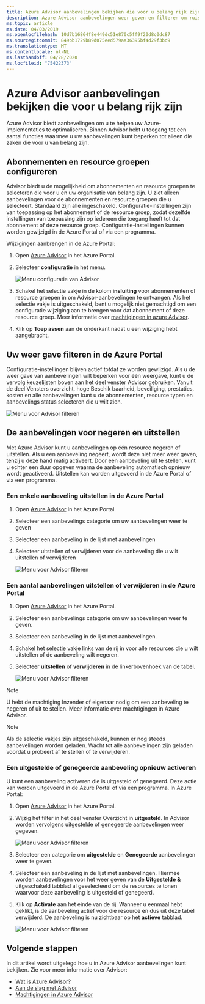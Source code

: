 ```yaml
---
title: Azure Advisor aanbevelingen bekijken die voor u belang rijk zijn
description: Azure Advisor aanbevelingen weer geven en filteren om ruis te verminderen.
ms.topic: article
ms.date: 04/03/2019
ms.openlocfilehash: 10d7b16864f8e449dc51e870c5ff9f20d8c0dc87
ms.sourcegitcommit: 849bb1729b89d075eed579aa36395bf4d29f3bd9
ms.translationtype: MT
ms.contentlocale: nl-NL
ms.lasthandoff: 04/28/2020
ms.locfileid: "75422373"
---
```

# <a name="view-azure-advisor-recommendations-that-matter-to-you"></a>Azure Advisor aanbevelingen bekijken die voor u belang rijk zijn

Azure Advisor biedt aanbevelingen om u te helpen uw Azure-implementaties te optimaliseren. Binnen Advisor hebt u toegang tot een aantal functies waarmee u uw aanbevelingen kunt beperken tot alleen die zaken die voor u van belang zijn.

## <a name="configure-subscriptions-and-resource-groups"></a>Abonnementen en resource groepen configureren

Advisor biedt u de mogelijkheid om abonnementen en resource groepen te selecteren die voor u en uw organisatie van belang zijn. U ziet alleen aanbevelingen voor de abonnementen en resource groepen die u selecteert. Standaard zijn alle ingeschakeld. Configuratie-instellingen zijn van toepassing op het abonnement of de resource groep, zodat dezelfde instellingen van toepassing zijn op iedereen die toegang heeft tot dat abonnement of deze resource groep. Configuratie-instellingen kunnen worden gewijzigd in de Azure Portal of via een programma.

Wijzigingen aanbrengen in de Azure Portal:

1. Open [Azure Advisor](https://aka.ms/azureadvisordashboard) in het Azure Portal.

1. Selecteer **configuratie** in het menu.

   ![Menu configuratie van Advisor](./media/view-recommendations/configuration.png)

1. Schakel het selectie vakje in de kolom **insluiting** voor abonnementen of resource groepen in om Advisor-aanbevelingen te ontvangen. Als het selectie vakje is uitgeschakeld, bent u mogelijk niet gemachtigd om een configuratie wijziging aan te brengen voor dat abonnement of deze resource groep. Meer informatie over [machtigingen in azure Advisor](permissions.md).

1. Klik op **Toep assen** aan de onderkant nadat u een wijziging hebt aangebracht.

## <a name="filtering-your-view-in-the-azure-portal"></a>Uw weer gave filteren in de Azure Portal

Configuratie-instellingen blijven actief totdat ze worden gewijzigd. Als u de weer gave van aanbevelingen wilt beperken voor één weergave, kunt u de vervolg keuzelijsten boven aan het deel venster Advisor gebruiken. Vanuit de deel Vensters overzicht, hoge Beschik baarheid, beveiliging, prestaties, kosten en alle aanbevelingen kunt u de abonnementen, resource typen en aanbevelings status selecteren die u wilt zien.

   ![Menu voor Advisor filteren](./media/view-recommendations/filtering.png)

## <a name="dismissing-and-postponing-recommendations"></a>De aanbevelingen voor negeren en uitstellen

Met Azure Advisor kunt u aanbevelingen op één resource negeren of uitstellen. Als u een aanbeveling negeert, wordt deze niet meer weer geven, tenzij u deze hand matig activeert. Door een aanbeveling uit te stellen, kunt u echter een duur opgeven waarna de aanbeveling automatisch opnieuw wordt geactiveerd. Uitstellen kan worden uitgevoerd in de Azure Portal of via een programma.

### <a name="postpone-a-single-recommendation-in-the-azure-portal"></a>Een enkele aanbeveling uitstellen in de Azure Portal 

1. Open [Azure Advisor](https://aka.ms/azureadvisordashboard) in het Azure Portal.
1. Selecteer een aanbevelings categorie om uw aanbevelingen weer te geven
1. Selecteer een aanbeveling in de lijst met aanbevelingen
1. Selecteer uitstellen of verwijderen voor de aanbeveling die u wilt uitstellen of verwijderen

     ![Menu voor Advisor filteren](./media/view-recommendations/postpone-dismiss.png)

### <a name="postpone-or-dismiss-a-multiple-recommendations-in-the-azure-portal"></a>Een aantal aanbevelingen uitstellen of verwijderen in de Azure Portal

1. Open [Azure Advisor](https://aka.ms/azureadvisordashboard) in het Azure Portal.
1. Selecteer een aanbevelings categorie om uw aanbevelingen weer te geven.
1. Selecteer een aanbeveling in de lijst met aanbevelingen.
1. Schakel het selectie vakje links van de rij in voor alle resources die u wilt uitstellen of de aanbeveling wilt negeren.
1. Selecteer **uitstellen** of **verwijderen** in de linkerbovenhoek van de tabel.

     ![Menu voor Advisor filteren](./media/view-recommendations/postpone-dismiss-multiple.png)

> [!NOTE]
> U hebt de machtiging Inzender of eigenaar nodig om een aanbeveling te negeren of uit te stellen. Meer informatie over machtigingen in Azure Advisor.

> [!NOTE]
> Als de selectie vakjes zijn uitgeschakeld, kunnen er nog steeds aanbevelingen worden geladen. Wacht tot alle aanbevelingen zijn geladen voordat u probeert af te stellen of te verwijderen.

### <a name="reactivate-a-postponed-or-dismissed-recommendation"></a>Een uitgestelde of genegeerde aanbeveling opnieuw activeren

U kunt een aanbeveling activeren die is uitgesteld of genegeerd. Deze actie kan worden uitgevoerd in de Azure Portal of via een programma. In Azure Portal:

1. Open [Azure Advisor](https://aka.ms/azureadvisordashboard) in het Azure Portal.

1. Wijzig het filter in het deel venster Overzicht in **uitgesteld**. In Advisor worden vervolgens uitgestelde of genegeerde aanbevelingen weer gegeven.

    ![Menu voor Advisor filteren](./media/view-recommendations/activate-postponed.png)

1. Selecteer een categorie om **uitgestelde** en **Genegeerde** aanbevelingen weer te geven.

1. Selecteer een aanbeveling in de lijst met aanbevelingen. Hiermee worden aanbevelingen voor het weer geven van de **Uitgestelde &** uitgeschakeld tabblad al geselecteerd om de resources te tonen waarvoor deze aanbeveling is uitgesteld of genegeerd.

1. Klik op **Activate** aan het einde van de rij. Wanneer u eenmaal hebt geklikt, is de aanbeveling actief voor die resource en dus uit deze tabel verwijderd. De aanbeveling is nu zichtbaar op het **actieve** tabblad.
 
     ![Menu voor Advisor filteren](./media/view-recommendations/activate-postponed-2.png)

## <a name="next-steps"></a>Volgende stappen

In dit artikel wordt uitgelegd hoe u in Azure Advisor aanbevelingen kunt bekijken. Zie voor meer informatie over Advisor: 

- [Wat is Azure Advisor?](advisor-overview.md)
- [Aan de slag met Advisor](advisor-get-started.md)
- [Machtigingen in Azure Advisor](permissions.md)



